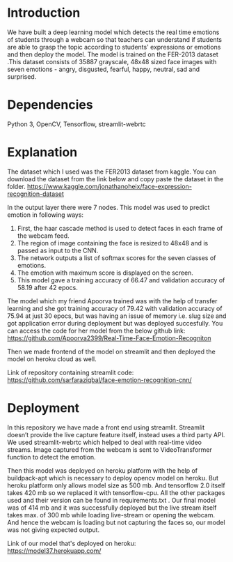 # Introduction

We have built a deep learning model which detects the real time emotions of students through a webcam so that teachers can understand if students are able to grasp the topic according to students' expressions or emotions and then deploy the model. The model is trained on the FER-2013 dataset .This dataset consists of 35887 grayscale, 48x48 sized face images with seven emotions - angry, disgusted, fearful, happy, neutral, sad and surprised.

# Dependencies

Python 3, OpenCV, Tensorflow, 
streamlit-webrtc

# Explanation

The dataset which I used was the FER2013 dataset from kaggle. You can download the dataset from the link below and copy paste the dataset in the folder. https://www.kaggle.com/jonathanoheix/face-expression-recognition-dataset


In the output layer there were 7 nodes. This model was used to predict emotion in following ways:

1. First, the haar cascade method is used to detect faces in each frame of the webcam feed.
2. The region of image containing the face is resized to 48x48 and is passed as input to the CNN.
3. The network outputs a list of softmax scores for the seven classes of emotions.
4. The emotion with maximum score is displayed on the screen.
4. This model gave a training accuracy of 66.47 and validation accuracy of 58.19 after 42 epocs.

The model which my friend Apoorva trained was with the help of transfer learning and she got training accuracy of 79.42 with validation accuracy of 75.94 at just 30 epocs, but was having an issue of memory i.e. slug size and got application error during deployment but was deployed succesfully. You can access the code for her model from the below github link: https://github.com/Apoorva2399/Real-Time-Face-Emotion-Recogniton


Then we made frontend of the model on streamlit and then deployed the model on heroku cloud as well.

Link of repository containing streamlit code: https://github.com/sarfaraziqbal/face-emotion-recognition-cnn/

# Deployment
In this repository we have made a front end using streamlit. Streamlit doesn’t provide the live capture feature itself, instead uses a third party API. We used streamlit-webrtc which helped to deal with real-time video streams. Image captured from the webcam is sent to VideoTransformer function to detect the emotion.

Then this model was deployed on heroku platform with the help of buildpack-apt which is necessary to deploy opencv model on heroku. But heroku platform only allows model size as 500 mb. And tensorflow 2.0 itself takes 420 mb so we replaced it with tensorflow-cpu. All the other packages used and their version can be found in requirements.txt . Our final model was of 414 mb and it was successfully deployed but the live stream itself takes max. of 300 mb while loading live-stream or opening the webcam. And hence the webcam is loading but not capturing the faces so, our model was not giving expected output.

Link of our model that's deployed on heroku: https://model37.herokuapp.com/
